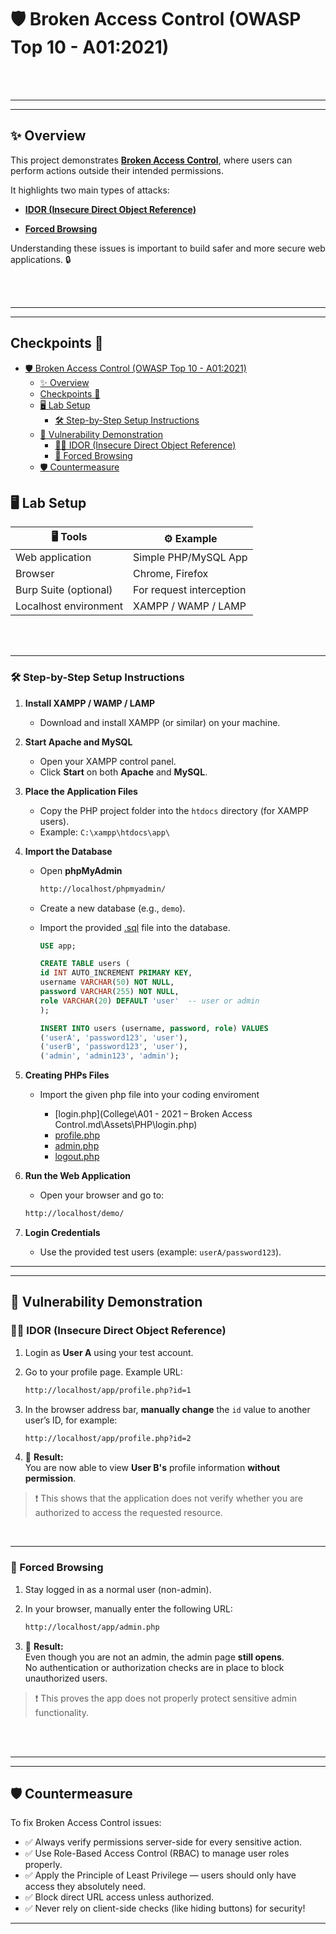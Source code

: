 # 🛡️ Broken Access Control (OWASP Top 10 - A01:2021)

<br><br>

---
---

## ✨ Overview

This project demonstrates [**Broken Access Control**](https://owasp.org/Top10/A01_2021-Broken_Access_Control/), where users can perform actions outside their intended permissions.

It highlights two main types of attacks:

- [**IDOR (Insecure Direct Object Reference)**](https://cheatsheetseries.owasp.org/cheatsheets/Insecure_Direct_Object_Reference_Prevention_Cheat_Sheet.html)

- [**Forced Browsing**](https://owasp.org/www-community/attacks/Forced_browsing)

Understanding these issues is important to build safer and more secure web applications. 🔒

<br><br>

---
---

## Checkpoints 🚩

- [🛡️ Broken Access Control (OWASP Top 10 - A01:2021)](#️-broken-access-control-owasp-top-10---a012021)
  - [✨ Overview](#-overview)
  - [Checkpoints 🚩](#checkpoints-)
  - [🖥️ Lab Setup](#️-lab-setup)
    - [🛠️ Step-by-Step Setup Instructions](#️-step-by-step-setup-instructions)
  - [🚨 Vulnerability Demonstration](#-vulnerability-demonstration)
    - [🕵️‍♂️ IDOR (Insecure Direct Object Reference)](#️️-idor-insecure-direct-object-reference)
    - [🚪 Forced Browsing](#-forced-browsing)
  - [🛡️ Countermeasure](#️-countermeasure)

## 🖥️ Lab Setup

| 🖥️ Tools               | ⚙️ Example               |
| ---------------------- | ------------------------ |
| Web application        | Simple PHP/MySQL App      |
| Browser                | Chrome, Firefox           |
| Burp Suite (optional)  | For request interception  |
| Localhost environment  | XAMPP / WAMP / LAMP       |

<br><br>

---

### 🛠️ Step-by-Step Setup Instructions

1. **Install XAMPP / WAMP / LAMP**  
   - Download and install XAMPP (or similar) on your machine.

2. **Start Apache and MySQL**  
   - Open your XAMPP control panel.
   - Click **Start** on both **Apache** and **MySQL**.

3. **Place the Application Files**  
   - Copy the PHP project folder into the `htdocs` directory (for XAMPP users).
   - Example: `C:\xampp\htdocs\app\`

4. **Import the Database**  
   - Open **phpMyAdmin**
  
      ```bash
      http://localhost/phpmyadmin/
      ```

   - Create a new database (e.g., `demo`).
   - Import the provided [.sql](Assets/users.sql) file into the database.

      ```sql
      USE app;

      CREATE TABLE users (
      id INT AUTO_INCREMENT PRIMARY KEY,
      username VARCHAR(50) NOT NULL,
      password VARCHAR(255) NOT NULL,
      role VARCHAR(20) DEFAULT 'user'  -- user or admin
      );

      INSERT INTO users (username, password, role) VALUES
      ('userA', 'password123', 'user'),
      ('userB', 'password123', 'user'),
      ('admin', 'admin123', 'admin');
      ```

5. **Creating PHPs Files**

   - Import the given php file into your coding enviroment
  
     - [login.php](College\A01 - 2021 – Broken Access Control.md\Assets\PHP\login.php)
     - [profile.php](Assets\PHP\profile.php)
     - [admin.php](Assets\PHP\admin.php)
     - [logout.php](Assets\PHP\logout.php)

6. **Run the Web Application**  
   - Open your browser and go to:
  
   ```bash
   http://localhost/demo/
   ```

7. **Login Credentials**  
   - Use the provided test users (example: `userA/password123`).

---
---

## 🚨 Vulnerability Demonstration

### 🕵️‍♂️ IDOR (Insecure Direct Object Reference)

1. Login as **User A** using your test account.
2. Go to your profile page. Example URL:

   ```bash
   http://localhost/app/profile.php?id=1
   ```

3. In the browser address bar, **manually change** the `id` value to another user’s ID, for example:

   ```bash
   http://localhost/app/profile.php?id=2
   ```

4. 🎯 **Result:**  
   You are now able to view **User B's** profile information **without permission**.

> ❗ This shows that the application does not verify whether you are authorized to access the requested resource.

<br>

---

### 🚪 Forced Browsing

1. Stay logged in as a normal user (non-admin).
2. In your browser, manually enter the following URL:

   ```bash
   http://localhost/app/admin.php
   ```

3. 🎯 **Result:**  
   Even though you are not an admin, the admin page **still opens**.  
   No authentication or authorization checks are in place to block unauthorized users.

> ❗ This proves the app does not properly protect sensitive admin functionality.

<br><br>

---
---

## 🛡️ Countermeasure

To fix Broken Access Control issues:

- ✅ Always verify permissions server-side for every sensitive action.
- ✅ Use Role-Based Access Control (RBAC) to manage user roles properly.
- ✅ Apply the Principle of Least Privilege — users should only have access they absolutely need.
- ✅ Block direct URL access unless authorized.
- ✅ Never rely on client-side checks (like hiding buttons) for security!

---
